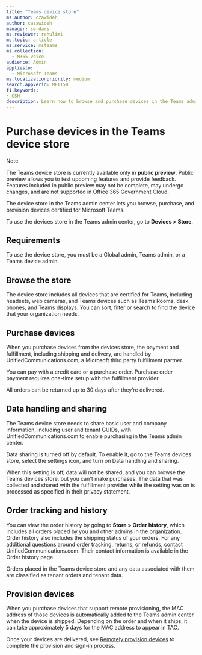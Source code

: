 ```yaml
---
title: "Teams device store"
ms.author: czawideh
author: cazawideh
manager: serdars
ms.reviewer: rahulimi
ms.topic: article
ms.service: msteams
ms.collection: 
  - M365-voice
audience: Admin
appliesto: 
  - Microsoft Teams
ms.localizationpriority: medium
search.appverid: MET150
f1.keywords:
- CSH
description: Learn how to browse and purchase devices in the Teams admin center devices store
---
```


# Purchase devices in the Teams device store

>[!NOTE]
>The Teams device store is currently available only in **public preview**. Public preview allows you to test upcoming features and provide feedback. Features included in public preview may not be complete, may undergo changes, and are not supported in Office 365 Government Cloud.

The device store in the Teams admin center lets you browse, purchase, and provision devices certified for Microsoft Teams.  

 To use the devices store in the Teams admin center, go to **Devices > Store**.

## Requirements

To use the device store, you must be a Global admin, Teams admin, or a Teams device admin.

## Browse the store

The device store includes all devices that are certified for Teams, including headsets, web cameras, and Teams devices such as Teams Rooms, desk phones, and Teams displays. You can sort, filter or search to find the device that your organization needs.

## Purchase devices

When you purchase devices from the devices store, the payment and fulfillment, including shipping and delivery, are handled by  UnifiedCommunications.com, a Microsoft third party fulfillment partner.  

You can pay with a credit card or a purchase order. Purchase order payment requires one-time setup with the fulfillment provider.

All orders can be returned up to 30 days after they’re delivered.

## Data handling and sharing

The Teams device store needs to share basic user and company information, including user and tenant GUIDs, with UnifiedCommunications.com to enable purchasing in the Teams admin center.

Data sharing is turned off by default. To enable it, go to the Teams devices store, select the settings icon, and turn on Data handling and sharing.  

When this setting is off, data will not be shared, and you can browse the Teams devices store, but you can't make purchases. The data that was collected and shared with the fulfillment provider while the setting was on is processed as specified in their privacy statement.

## Order tracking and history

You can view the order history by going to **Store > Order history**, which includes all orders placed by you and other admins in the organization. Order history also includes the shipping status of your orders. For any additional questions around order tracking, returns, or refunds, contact UnifiedCommunications.com. Their contact information is available in the Order history page.

Orders placed in the Teams device store and any data associated with them are classified as tenant orders and tenant data.

## Provision devices

When you purchase devices that support remote provisioning, the MAC address of those devices is automatically added to the Teams admin center when the device is shipped. Depending on the order and when it ships, it can take approximately 5 days for the MAC address to appear in TAC.

Once your devices are delivered, see [Remotely provision devices](remote-provision-remote-login.md#generate-a-verification-code) to complete the provision and sign-in process.
